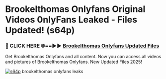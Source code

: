 # Brookelthomas Onlyfans Original Videos 0nlyFans Leaked - Files Updated! (s64p)

<h3>🔴 CLICK HERE 🌐==►► <a href="https://tinyurl.com/2jnfzry5" rel="nofollow">Brookelthomas Onlyfans Updated Files</a></h3>

Get Brookelthomas Onlyfans and all content. Now you can access all videos and pictures of Brookelthomas Onlyfans. New Updated Files 2025!

[![s64p](https://i.imgur.com/GyGTBgg.gif)](https://tinyurl.com/2jnfzry5)
brookelthomas onlyfans leaks